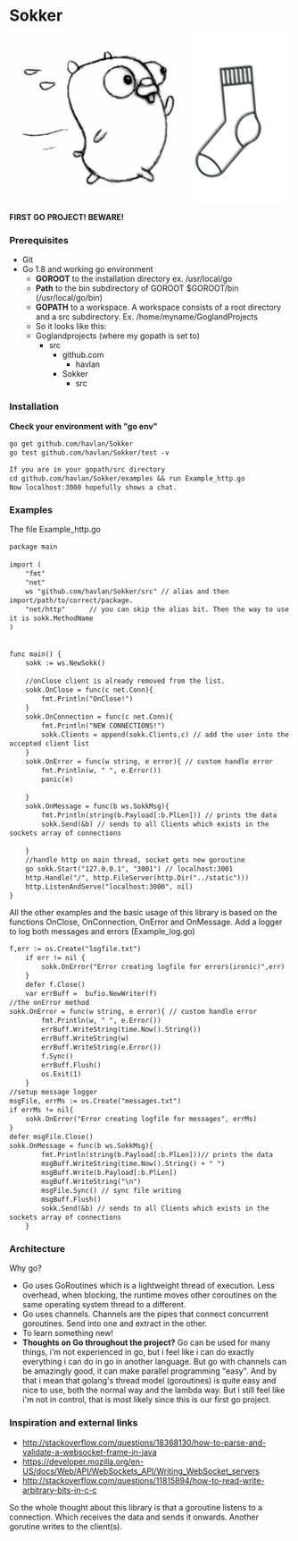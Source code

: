# Sokker
![Alt text](/logo/sokker2.jpg?raw=true "Sokker logo")



**FIRST GO PROJECT! BEWARE!**
### Prerequisites
- Git
- Go 1.8 and working go environment
  - **GOROOT** to the installation directory ex. /usr/local/go
  - **Path** to the bin subdirectory of GOROOT $GOROOT/bin (/usr/local/go/bin)
  - **GOPATH** to a workspace. A workspace consists of a root directory and a src subdirectory. Ex. /home/myname/GoglandProjects
  - So it looks like this:
  - Goglandprojects (where my gopath is set to)
     - src 
       - github.com
         - havlan
	 	- Sokker
			- src
  
### Installation

**Check your environment with "go env"**
```
go get github.com/havlan/Sokker
go test github.com/havlan/Sokker/test -v
```
```
If you are in your gopath/src directory
cd github.com/havlan/Sokker/examples && run Example_http.go 
Now localhost:3000 hopefully shows a chat.
```



### Examples
The file Example_http.go

```golang
package main

import (
	"fmt"
	"net"
	ws "github.com/havlan/Sokker/src" // alias and then import/path/to/correct/package. 
	"net/http"      // you can skip the alias bit. Then the way to use it is sokk.MethodName
)


func main() {
	sokk := ws.NewSokk()
	
	//onClose client is already removed from the list.
	sokk.OnClose = func(c net.Conn){
		fmt.Println("OnClose!")
	}
	sokk.OnConnection = func(c net.Conn){
		fmt.Println("NEW CONNECTIONS!")
		sokk.Clients = append(sokk.Clients,c) // add the user into the accepted client list
	}
	sokk.OnError = func(w string, e error){ // custom handle error
		fmt.Println(w, " ", e.Error())
		panic(e)
		
	}
	sokk.OnMessage = func(b ws.SokkMsg){
		fmt.Println(string(b.Payload[:b.PlLen])) // prints the data
		sokk.Send(&b) // sends to all Clients which exists in the sockets array of connections
		
	}
	//handle http on main thread, socket gets new goroutine
	go sokk.Start("127.0.0.1", "3001") // localhost:3001
	http.Handle("/", http.FileServer(http.Dir("../static")))
	http.ListenAndServe("localhost:3000", nil)
}

```
All the other examples and the basic usage of this library is based on the functions OnClose, OnConnection, OnError and OnMessage.
Add a logger to log both messages and errors (Example_log.go)

```golang
f,err := os.Create("logfile.txt")
	if err != nil {
		sokk.OnError("Error creating logfile for errors(ironic)",err)
	}
	defer f.Close()
	var errBuff =  bufio.NewWriter(f)
//the onError method
sokk.OnError = func(w string, e error){ // custom handle error
		fmt.Println(w, " ", e.Error())
		errBuff.WriteString(time.Now().String())
		errBuff.WriteString(w)
		errBuff.WriteString(e.Error())
		f.Sync()
		errBuff.Flush()
		os.Exit(1)
	}
//setup message logger
msgFile, errMs := os.Create("messages.txt")
if errMs != nil{
	sokk.OnError("Error creating logfile for messages", errMs)
}
defer msgFile.Close()
sokk.OnMessage = func(b ws.SokkMsg){
		fmt.Println(string(b.Payload[:b.PlLen]))// prints the data
		msgBuff.WriteString(time.Now().String() + " ")
		msgBuff.Write(b.Payload[:b.PlLen])
		msgBuff.WriteString("\n")
		msgFile.Sync() // sync file writing
		msgBuff.Flush()
		sokk.Send(&b) // sends to all Clients which exists in the sockets array of connections
	}

```


### Architecture

Why go?
- Go uses GoRoutines which is a lightweight thread of execution. Less overhead, when blocking, the runtime moves other coroutines on the same operating system thread to a different.  
- Go uses channels. Channels are the pipes that connect concurrent goroutines. Send into one and extract in the other.
- To learn something new!  
- **Thoughts on Go throughout the project?** Go can be used for many things, i'm not experienced in go, but i feel like i can do exactly everything i can do in go in another language. But go with channels can be amazingly good, it can make parallel programming "easy". And by that i mean that golang's thread model (goroutines) is quite easy and nice to use, both the normal way and the lambda way. But i still feel like i'm not in control, that is most likely since this is our first go project.



### Inspiration and external links
- http://stackoverflow.com/questions/18368130/how-to-parse-and-validate-a-websocket-frame-in-java
- https://developer.mozilla.org/en-US/docs/Web/API/WebSockets_API/Writing_WebSocket_servers
- http://stackoverflow.com/questions/11815894/how-to-read-write-arbitrary-bits-in-c-c

So the whole thought about this library is that a goroutine listens to a connection. Which receives the data and sends it onwards. Another gorutine writes to the client(s). 
